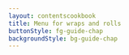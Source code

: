 ```yaml
---
layout: contentscookbook
title: Menu for wraps and rolls
buttonStyle: fg-guide-chap
backgroundStyle: bg-guide-chap
---
```

